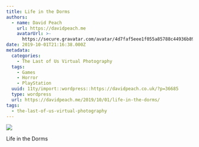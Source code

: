 ```yaml
---
title: Life in the Dorms
authors:
  - name: David Peach
    url: https://davidpeach.me
    avatarUrl: >-
      https://secure.gravatar.com/avatar/4d7faf5eee1f055a85788c44936b8995eaab6dfb004e7854ec747ccb272e91ee?s=96&d=mm&r=g
date: 2019-10-01T21:16:38.000Z
metadata:
  categories:
    - The Last of Us Virtual Photography
  tags:
    - Games
    - Horror
    - PlayStation
  uuid: 11ty/import::wordpress::https://davidpeach.co.uk/?p=36685
  type: wordpress
  url: https://davidpeach.me/2019/10/01/life-in-the-dorms/
tags:
  - the-last-of-us-virtual-photography
---
```

[![](/assets/University-life-1024x576-asEF8Z5cF8rb.jpg)](/assets/University-life-1024x576-asEF8Z5cF8rb.jpg)

Life in the Dorms
